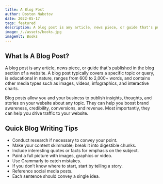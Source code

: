 ```yaml
---
title: A Blog Post
author: Doston Nabotov
date: 2022-05-17
tags: featured
description: A blog post is any article, news piece, or guide that's published in the blog section of a website. A blog post typically covers a specific topic or query, is educational in nature, ranges from 600 to 2,000+ words, and contains other media types such as images, videos, infographics, and interactive charts.
image: /./assets/books.jpg
imageAlt: Books
---
```


## What Is A Blog Post?

A blog post is any article, news piece, or guide that's published in the blog section of a website. A blog post typically covers a specific topic or query, is educational in nature, ranges from 600 to 2,000+ words, and contains other media types such as images, videos, infographics, and interactive charts.

Blog posts allow you and your business to publish insights, thoughts, and stories on your website about any topic. They can help you boost brand awareness, credibility, conversions, and revenue. Most importantly, they can help you drive traffic to your website.

## Quick Blog Writing Tips

- Conduct research if necessary to convey your point.
- Make your content skimmable; break it into digestible chunks.
- Include interesting quotes or facts for emphasis on the subject.
- Paint a full picture with images, graphics or video.
- Use Grammarly to catch mistakes.
- If you don’t know where to start, start by telling a story.
- Reference social media posts.
- Each sentence should convey a single idea.
